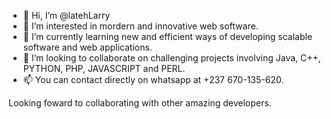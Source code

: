 - 👋 Hi, I’m @latehLarry
- 👀 I’m interested in mordern and innovative web software.
- 🌱 I’m currently learning new and efficient ways of developing scalable software and web applications.
- 💞️ I’m looking to collaborate on challenging projects involving Java, C++, PYTHON, PHP, JAVASCRIPT and PERL.
- 📫 You can contact directly on whatsapp at +237 670-135-620.

Looking foward to collaborating with other amazing developers.

